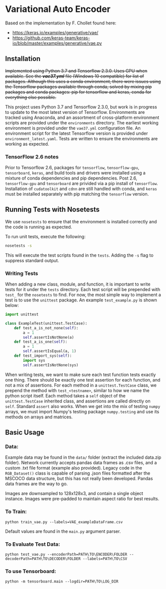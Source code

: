 # Variational Auto Encoder

Based on the implementation by F. Chollet found here:
- https://keras.io/examples/generative/vae/
- https://github.com/keras-team/keras-io/blob/master/examples/generative/vae.py

## Installation
~~Implemented using Python 3.7 and Tensorflow 2.3.0.  Uses GPU when available.  See the **_vae37.yml_** file (Windows 10 compatible)
for list of packages.  Although this uses a conda environment, there were issues using the
Tensorflow packages available through conda, solved by mixing pip packages and conda packages: pip for tensorflow and
 keras, conda for everything else possible.~~

This project uses Python 3.7 and Tensorflow 2.3.0, but work is in progress to update to the most latest version of Tensorflow. Environments are tracked using Anaconda, and an assortment of cross-platform environment scripts are provided under the `environments` directory. The earliest working environment is provided under the `vae37.yml` configuration file. An environment script for the latest Tensorflow version is provided under `environment_latest.yaml`.  Tests are written to ensure the environments are working as expected.

### TensorFlow 2.6 notes

Prior to Tensorflow 2.6, packages for `tensorflow`, `tensorflow-gpu`, `tensorboard`, `keras`, and build tools and drivers were installed using a mixture of conda dependencies and pip dependencies.  Post 2.6, `tensorflow-gpu` and `tensorboard` are privided via a pip install of `tensorflow`.  Installation of `cudatoolkit` and `cdnn` are still handled with conda, and `keras` must be installed separately with pip matching the `tensorflow` version. 

## Running Tests with Nosetests

We use `nosetests` to ensure that the environment is installed correctly and the code is running as expected.

To run unit tests, execute the following:

```bash
nosetests -s
```

This will execute the test scripts found in the `tests`. Adding the `-s` flag to suppress standard output. 

### Writing Tests

When adding a new class, module, and function, it is important to write tests for it under the `tests` directory. Each test script will be prepended with `test_` for the `nosetests` to find. For now, the most simple way to implement a test is to use the `unittest` package.  An example `test_example.py` is shown below:

```python
import unittest

class ExampleTest(unittest.TestCase):
    def test_a_is_not_none(self):
        a = 1
        self.assertIsNotNone(a)
    def test_a_is_one(self):
        a = 1
        self.assertIsEqual(a, 1)
    def test_import_sys(self):
        import sys
        self.assertIsNotNone(sys)
```

When writing tests, we want to make sure each test function tests exactly one thing.  There should be exactly one test assertion for each function, and not a mix of assertions.  For each method in a `unittest.TestCase` class, we prepend the method with `test_<testname>`, similar to how we name the python script itself.  Each method takes a `self` object of the `unittest.TestCase` inherited class, and assertions are called directly on `self`.  Standard `assert` also works. When we get into the mix of testing `numpy` arrays, we must import Numpy's testing package `numpy.testing` and use its methods on arrays and matrices. 

## Basic Usage
### Data:
Example data may be found in the `data/` folder (extract the included data.zip folder).  Network currently accepts pandas
data frames as .csv files, and a custom .txt file format (example also provided).  Legacy code
in the `RGB_Dataset()` class is capable of parsing .json files formatted after the MSCOCO data structure, but this has
not really been developed.  Pandas data frames are the way to go.

Images are downsampled to 128x128x3, and contain a single object instance. Images
 were pre-padded to maintain aspect ratio for best results.

### To Train:
`python train_vae.py --labels=VAE_exampleDataFrame.csv
`

Default values are found in the `main.py` argument parser.

### To Evaluate Test Data:
`python test_vae.py --encoderPath=PATH\TO\ENCODER\FOLDER --decoderPath=PATH\TO\DECODER\FOLDER
--labels=PATH\TO\CSV
`
### To use Tensorboard:
`python -m tensorboard.main --logdir=PATH\TO\LOG_DIR`